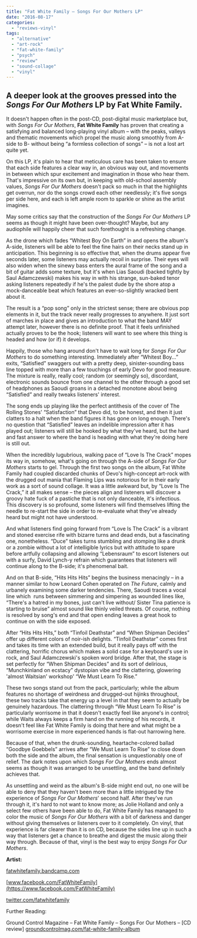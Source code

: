 ```yaml
---
title: "Fat White Family – Songs For Our Mothers LP"
date: "2016-08-17"
categories: 
  - "reviews-vinyl"
tags: 
  - "alternative"
  - "art-rock"
  - "fat-white-family"
  - "psych"
  - "review"
  - "sound-collage"
  - "vinyl"
---
```


## A deeper look at the grooves pressed into the _Songs For Our Mothers_ LP by Fat White Family.

It doesn't happen often in the post-CD, post-digital music marketplace but, with _Songs For Our Mothers_, **Fat White Family** has proven that creating a satisfying and balanced long-playing vinyl album – with the peaks, valleys and thematic movements which propel the music along smoothly from A-side to B- without being “a formless collection of songs” – is not a lost art quite yet.

On this LP, it's plain to hear that meticulous care has been taken to ensure that each side features a clear way in, an obvious way out, and movements in between which spur excitement and imagination in those who hear them. That's impressive on its own but, in keeping with old-school assembly values, _Songs For Our Mothers_ doesn't pack so much in that the highlights get overrun, nor do the songs crowd each other needlessly; it's five songs per side here, and each is left ample room to sparkle or shine as the artist imagines.

May some critics say that the construction of the _Songs For Our Mothers_ LP seems as though it might have been over-thought? Maybe, but any audiophile will happily cheer that such forethought is a refreshing change.

As the drone which fades “Whitest Boy On Earth” in and opens the album's A-side, listeners will be able to feel the fine hairs on their necks stand up in anticipation. This beginning is so effective that, when the drums appear five seconds later, some listeners may actually recoil in surprise. Their eyes will also widen when the sinewy bass enters the aural frame of the song and a bit of guitar adds some texture, but it's when Lias Saoudi (backed tightly by Saul Adamczewski) makes his way in with his strange, sun-baked tenor asking listeners repeatedly if he's the palest dude by the shore atop a mock-danceable beat which features an ever-so-slightly wracked bent about it.

The result is a “pop song” only in the strictest sense; there are obvious pop elements in it, but the track never really progresses to anywhere. It just sort of marches in place and gives an introduction to what the band MAY attempt later, however there is no definite proof. That it feels unfinished actually proves to be the hook; listeners will want to see where this thing is headed and how (or if) it develops.

Happily, those who hang around don't have to wait long for _Songs For Our Mothers_ to do something interesting. Immediately after “Whitest Boy...” exits, “Satisfied” swaggers out with a pretty deep, sinister-sounding bass line topped with more than a few touchings of early Devo for good measure. The mixture is really, really cool; random (or seemingly so), discordant, electronic sounds bounce from one channel to the other through a good set of headphones as Saoudi groans in a detached monotone about being “Satisfied” and really tweaks listeners' interest.

The song ends up playing like the perfect antithesis of the cover of The Rolling Stones' “Satisfaction” that Devo did, to be honest, and then it just clatters to a halt when the band figures it has gone on long enough. There's no question that “Satisfied” leaves an indelible impression after it has played out; listeners will still be hooked by what they've heard, but the hard and fast answer to where the band is heading with what they're doing here is still out.

When the incredibly lugubrious, walking pace of “Love Is The Crack” mopes its way in, somehow, what's going on through the A-side of _Songs For Our Mothers_ starts to gel. Through the first two songs on the album, Fat White Family had coupled discarded chunks of Devo's high-concept art-rock with the drugged out mania that Flaming Lips was notorious for in their early work as a sort of sound collage. It was a little awkward but, by “Love Is The Crack,” it all makes sense – the pieces align and listeners will discover a groovy hate fuck of a pastiche that is not only danceable, it's infectious. This discovery is so profound, some listeners will find themselves lifting the needle to re-start the side in order to re-evaluate what they've already heard but might not have understood.

And what listeners find going forward from “Love Is The Crack” is a vibrant and stoned exercise rife with bizarre turns and dead ends, but a fascinating one, nonetheless. “Duce” takes turns stumbling and stomping like a drunk or a zombie without a lot of intelligible lyrics but with attitude to spare before artfully collapsing and allowing “Lebensraum” to escort listeners out with a surfy, David Lynch-y refrain which guarantees that listeners will continue along to the B-side; it's phenomenal bait.

And on that B-side, “Hits Hits Hits” begins the business menacingly – in a manner similar to how Leonard Cohen operated on _The Future_, calmly and urbanely examining some darker tendencies. There, Saoudi traces a vocal line which  runs between simmering and simpering as wounded lines like, “There's a hatred in my bones, just can't live without/ Sister Tina patience is starting to bruise” almost sound like thinly veiled threats. Of course, nothing is resolved by song's end and that open ending leaves a great hook to continue on with the side exposed.

After “Hits Hits Hits,” both “Tinfoil Deathstar” and “When Shipman Decides” offer up different colors of noir-ish delights. “Tinfoil Deathstar” comes first and takes its time with an extended build, but it really pays off with the clattering, horrific chorus which makes a solid case for a keyboard's use in rock, and Saul Adamczewski's spoken word bridge. After that, the stage is set perfectly for “When Shipman Decides” and its sort of delirious, “Munchkinland on ecstacy” dystopian vibe and the clattering, glowering 'almost Waitsian' workshop' “We Must Learn To Rise.”

These two songs stand out from the pack, particularly; while the album features no shortage of weirdness and drugged-out hijinks throughout, these two tracks take that energy up a level in that they seem to actually be genuinely hazardous. The clattering through “We Must Learn To Rise” is particularly worrisome in that it doesn't exactly feel like anyone's in control; while Waits always keeps a firm hand on the running of his records, it doesn't feel like Fat White Family is doing that here and what might be a worrisome exercise in more experienced hands is flat-out harrowing here.

Because of that, when the drunk-sounding, heartache-colored ballad “Goodbye Goebbels” arrives after “We Must Learn To Rise” to close down both the side and the album, the final sensation is unquestionably one of relief. The dark notes upon which _Songs For Our Mothers_ ends almost seems as though it was arranged to be unsettling, and the band definitely achieves that.

As unsettling and weird as the album's B-side might end out, no one will be able to deny that they haven't been more than a little intrigued by the experience of _Songs For Our Mothers_' second half. After they've run through it, it's hard to not want to know more; as Jolie Holland and only a select few others have been able to do, Fat White Family has managed to color the music of _Songs For Our Mothers_ with a bit of darkness and danger without giving themselves or listeners over to it completely. On vinyl, that experience is far clearer than it is on CD, because the sides line up in such a way that listeners get a chance to breathe and digest the music along their way through. Because of that, vinyl is the best way to enjoy _Songs For Our Mothers_.

**Artist:**

[fatwhitefamily.bandcamp.com](https://fatwhitefamily.bandcamp.com/)

[www.facebook.com/FatWhiteFamily](https://www.facebook.com/FatWhiteFamily)

[twitter.com/fatwhitefamily](https://twitter.com/fatwhitefamily?lang=en)

Further Reading:

Ground Control Magazine – Fat White Family – Songs For Our Mothers – \[CD review\] [groundcontrolmag.com/fat-white-family-album](http://groundcontrolmag.com/fat-white-family-album/)
